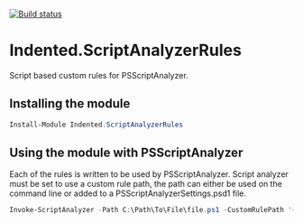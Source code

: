 [![Build status](https://ci.appveyor.com/api/projects/status/x6tsc69bea8nun4h?svg=true)](https://ci.appveyor.com/project/indented-automation/indented-scriptanalyzerrules)

# Indented.ScriptAnalyzerRules

Script based custom rules for PSScriptAnalyzer.

## Installing the module

```powershell
Install-Module Indented.ScriptAnalyzerRules
```

## Using the module with PSScriptAnalyzer

Each of the rules is written to be used by PSScriptAnalyzer. Script analyzer must be set to use a custom rule path, the path can either be used on the command line or added to a PSScriptAnalyzerSettings.psd1 file.

```powershell
Invoke-ScriptAnalyzer -Path C:\Path\To\File\file.ps1 -CustomRulePath '~\Documents\Modules\Indented.ScriptAnalyzerRules'
```

